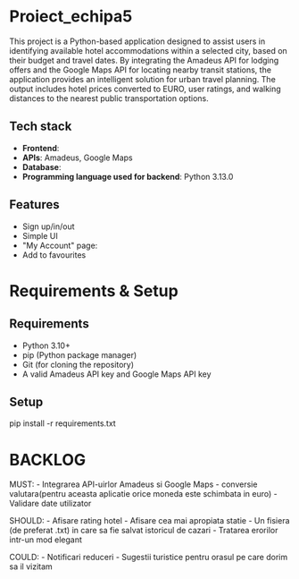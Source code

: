 # Proiect_echipa5

This project is a Python-based application designed to assist users in identifying available hotel accommodations within a selected city, based on their budget and travel dates. By integrating the Amadeus API for lodging offers and the Google Maps API for locating nearby transit stations, the application provides an intelligent solution for urban travel planning. The output includes hotel prices converted to EURO, user ratings, and walking distances to the nearest public transportation options.

## Tech stack
- **Frontend**:
- **APIs**: Amadeus, Google Maps
- **Database**:
- **Programming language used for backend**: Python 3.13.0

## Features
- Sign up/in/out
- Simple UI
- "My Account" page:
- Add to favourites

# Requirements & Setup
## Requirements
- Python 3.10+
- pip (Python package manager)
- Git (for cloning the repository)
- A valid Amadeus API key and Google Maps API key

## Setup
pip install -r requirements.txt





# BACKLOG

MUST: - Integrarea API-uirlor Amadeus si Google Maps
      - conversie valutara(pentru aceasta aplicatie orice moneda este schimbata in euro)
      - Validare date utilizator
      
SHOULD: 
      - Afisare rating hotel
      - Afisare cea mai apropiata statie
      - Un fisiera (de preferat .txt) in care sa fie salvat istoricul de cazari
      - Tratarea erorilor intr-un mod elegant

COULD:
      - Notificari reduceri
      - Sugestii turistice pentru orasul pe care dorim sa il vizitam




